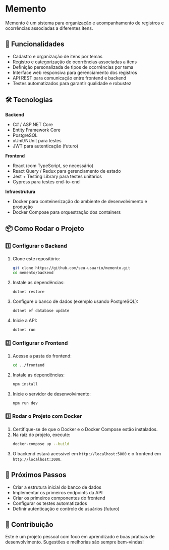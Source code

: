# Memento

Memento é um sistema para organização e acompanhamento de registros e ocorrências associadas a diferentes itens. 

## 🚀 Funcionalidades

- Cadastro e organização de itens por temas
- Registro e categorização de ocorrências associadas a itens
- Definição personalizada de tipos de ocorrências por tema
- Interface web responsiva para gerenciamento dos registros
- API REST para comunicação entre frontend e backend
- Testes automatizados para garantir qualidade e robustez

## 🛠️ Tecnologias

**Backend**
- C# / ASP.NET Core 
- Entity Framework Core
- PostgreSQL 
- xUnit/NUnit para testes
- JWT para autenticação (futuro)

**Frontend**
- React (com TypeScript, se necessário)
- React Query / Redux para gerenciamento de estado
- Jest + Testing Library para testes unitários
- Cypress para testes end-to-end

**Infraestrutura**
- Docker para conteinerização do ambiente de desenvolvimento e produção
- Docker Compose para orquestração dos containers

## 📦 Como Rodar o Projeto

### 1️⃣ Configurar o Backend
1. Clone este repositório:
   ```bash
   git clone https://github.com/seu-usuario/memento.git
   cd memento/backend
   ```
2. Instale as dependências:
   ```bash
   dotnet restore
   ```
3. Configure o banco de dados (exemplo usando PostgreSQL):
   ```bash
   dotnet ef database update
   ```
4. Inicie a API:
   ```bash
   dotnet run
   ```

### 2️⃣ Configurar o Frontend
1. Acesse a pasta do frontend:
   ```bash
   cd ../frontend
   ```
2. Instale as dependências:
   ```bash
   npm install
   ```
3. Inicie o servidor de desenvolvimento:
   ```bash
   npm run dev
   ```

### 3️⃣ Rodar o Projeto com Docker
1. Certifique-se de que o Docker e o Docker Compose estão instalados.
2. Na raiz do projeto, execute:
   ```bash
   docker-compose up --build
   ```
3. O backend estará acessível em `http://localhost:5000` e o frontend em `http://localhost:3000`.

## 🔮 Próximos Passos
- Criar a estrutura inicial do banco de dados
- Implementar os primeiros endpoints da API
- Criar os primeiros componentes do frontend
- Configurar os testes automatizados
- Definir autenticação e controle de usuários (futuro)

## 📌 Contribuição
Este é um projeto pessoal com foco em aprendizado e boas práticas de desenvolvimento. Sugestões e melhorias são sempre bem-vindas!
